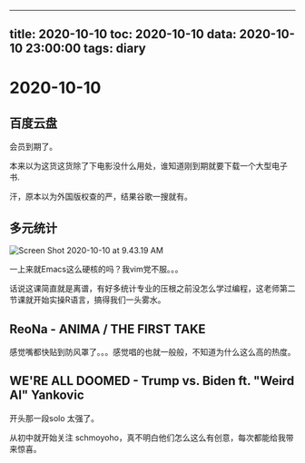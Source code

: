 
---
title: 2020-10-10
toc: 2020-10-10
data: 2020-10-10 23:00:00
tags: diary
---


# 2020-10-10

## 百度云盘

会员到期了。

本来以为这货这货除了下电影没什么用处，谁知道刚到期就要下载一个大型电子书.

汗，原本以为外国版权查的严，结果谷歌一搜就有。

## 多元统计

![Screen Shot 2020-10-10 at 9.43.19 AM](https://tva1.sinaimg.cn/large/007S8ZIlly1gjjzt3a2tjj30nk0uin2u.jpg)

一上来就Emacs这么硬核的吗？我vim党不服。。。

话说这课简直就是离谱，有好多统计专业的压根之前没怎么学过编程，这老师第二节课就开始实操R语言，搞得我们一头雾水。

## ReoNa - ANIMA / THE FIRST TAKE

感觉嘴都快贴到防风罩了。。。感觉唱的也就一般般，不知道为什么这么高的热度。

## WE'RE ALL DOOMED - Trump vs. Biden ft. "Weird Al" Yankovic

开头那一段solo 太强了。

从初中就开始关注 schmoyoho，真不明白他们怎么这么有创意，每次都能给我带来惊喜。
